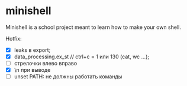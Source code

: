 # minishell
Minishell is a school project meant to learn how to make your own shell.

Hotfix:
- [x] leaks в export;
- [x] data_processing.ex_st // ctrl+c = 1 или 130 (cat, wc ...);
- [ ] стрелочки влево вправо
- [x] \n при выводе
- [ ] unset PATH: не должны работать команды
